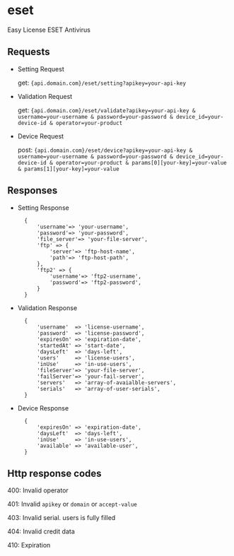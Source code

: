 # eset
Easy License ESET Antivirus

## Requests
* Setting Request

	get: `{api.domain.com}/eset/setting?apikey=your-api-key`

* Validation Request

	get: `{api.domain.com}/eset/validate?apikey=your-api-key & username=your-username & password=your-password & device_id=your-device-id & operator=your-product` 

* Device Request

	post: `{api.domain.com}/eset/device?apikey=your-api-key & username=your-username & password=your-password & device_id=your-device-id & operator=your-product & params[0][your-key]=your-value & params[1][your-key]=your-value`


## Responses
* Setting Response

		{
			'username'=> 'your-username',
			'password'=> 'your-password',
			'file_server'=> 'your-file-server',
			'ftp' => {
			    'server'=> 'ftp-host-name',
			    'path'=> 'ftp-host-path',
			},
			'ftp2' => {
			    'username'=> 'ftp2-username',
			    'password'=> 'ftp2-password',
			} 
		} 

* Validation Response

		{
			'username'  => 'license-username',
			'password'  => 'license-password', 
			'expiresOn' => 'expiration-date',
			'startedAt' => 'start-date', 
			'daysLeft'  => 'days-left',
			'users'     => 'license-users',
			'inUse'     => 'in-use-users',
			'fileServer'=> 'your-file-server',
			'failServer'=> 'your-fail-server',
			'servers'   => 'array-of-avaialble-servers', 
			'serials'   => 'array-of-user-serials', 
		}

* Device Response

		{ 
			'expiresOn' => 'expiration-date', 
			'daysLeft'  => 'days-left', 
			'inUse'     => 'in-use-users', 
			'available' => 'available-user', 
		}

## Http response codes

400: Invalid operator

401: Invalid `apikey` or `domain` or `accept-value`

403: Invalid serial. users is fully filled

404: Invalid credit data

410: Expiration
